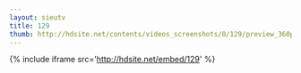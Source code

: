 ```yaml
---
layout: sieutv
title: 129
thumb: http://hdsite.net/contents/videos_screenshots/0/129/preview_360p.mp4.jpg
---
```

{% include iframe src='http://hdsite.net/embed/129' %}
 
